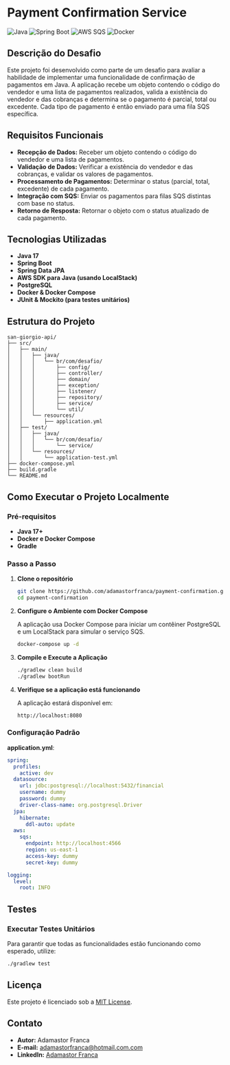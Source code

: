 
# Payment Confirmation Service

![Java](https://img.shields.io/badge/Java-17-blue)
![Spring Boot](https://img.shields.io/badge/Spring%20Boot-3.3.4-green)
![AWS SQS](https://img.shields.io/badge/AWS%20SQS-LocalStack-yellow)
![Docker](https://img.shields.io/badge/Docker-Compose-blue)

## Descrição do Desafio

Este projeto foi desenvolvido como parte de um desafio para avaliar a habilidade de implementar uma funcionalidade de confirmação de pagamentos em Java. A aplicação recebe um objeto contendo o código do vendedor e uma lista de pagamentos realizados, valida a existência do vendedor e das cobranças e determina se o pagamento é parcial, total ou excedente. Cada tipo de pagamento é então enviado para uma fila SQS específica.

## Requisitos Funcionais

- **Recepção de Dados:** Receber um objeto contendo o código do vendedor e uma lista de pagamentos.
- **Validação de Dados:** Verificar a existência do vendedor e das cobranças, e validar os valores de pagamentos.
- **Processamento de Pagamentos:** Determinar o status (parcial, total, excedente) de cada pagamento.
- **Integração com SQS:** Enviar os pagamentos para filas SQS distintas com base no status.
- **Retorno de Resposta:** Retornar o objeto com o status atualizado de cada pagamento.

## Tecnologias Utilizadas

- **Java 17**
- **Spring Boot**
- **Spring Data JPA**
- **AWS SDK para Java (usando LocalStack)**
- **PostgreSQL**
- **Docker & Docker Compose**
- **JUnit & Mockito (para testes unitários)**

## Estrutura do Projeto

```plaintext
san-giorgio-api/
├── src/
│   ├── main/
│   │   ├── java/
│   │   │   └── br/com/desafio/
│   │   │       ├── config/
│   │   │       ├── controller/
│   │   │       ├── domain/
│   │   │       ├── exception/
│   │   │       ├── listener/
│   │   │       ├── repository/
│   │   │       ├── service/
│   │   │       └── util/
│   │   └── resources/
│   │       ├── application.yml
│   ├── test/
│   │   ├── java/
│   │   │   └── br/com/desafio/
│   │   │       └── service/
│   │   └── resources/
│   │       └── application-test.yml
├── docker-compose.yml
├── build.gradle
└── README.md
```

## Como Executar o Projeto Localmente

### Pré-requisitos

- **Java 17+**
- **Docker e Docker Compose**
- **Gradle**

### Passo a Passo

1. **Clone o repositório**

    ```bash
    git clone https://github.com/adamastorfranca/payment-confirmation.git
    cd payment-confirmation
    ```

2. **Configure o Ambiente com Docker Compose**

    A aplicação usa Docker Compose para iniciar um contêiner PostgreSQL e um LocalStack para simular o serviço SQS.

    ```bash
    docker-compose up -d
    ```

3. **Compile e Execute a Aplicação**

    ```bash
    ./gradlew clean build
    ./gradlew bootRun
    ```

4. **Verifique se a aplicação está funcionando**

    A aplicação estará disponível em:

    ```
    http://localhost:8080
    ```

### Configuração Padrão

**application.yml**:

```yaml
spring:
  profiles:
    active: dev
  datasource:
    url: jdbc:postgresql://localhost:5432/financial
    username: dummy
    password: dummy
    driver-class-name: org.postgresql.Driver
  jpa:
    hibernate:
      ddl-auto: update
  aws:
    sqs:
      endpoint: http://localhost:4566
      region: us-east-1
      access-key: dummy
      secret-key: dummy

logging:
  level:
    root: INFO
```

## Testes

### Executar Testes Unitários

Para garantir que todas as funcionalidades estão funcionando como esperado, utilize:

```bash
./gradlew test
```

## Licença

Este projeto é licenciado sob a [MIT License](LICENSE).

## Contato

- **Autor:** Adamastor Franca
- **E-mail:** adamastorfranca@hotmail.com.com
- **LinkedIn:** [Adamastor Franca](https://www.linkedin.com/in/adamastor-franca/)